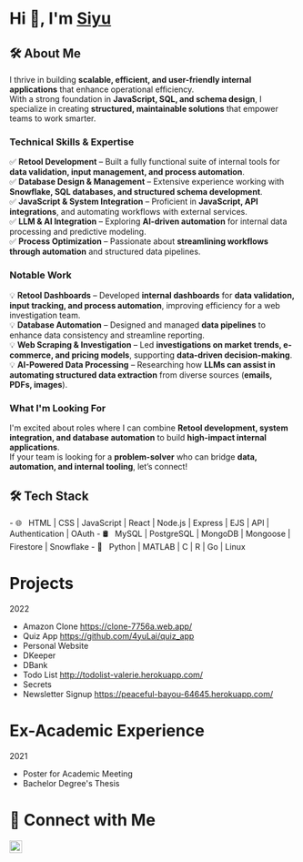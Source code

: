 # Hi 👋, I'm [Siyu](https://4yulai.github.io/) 

## 🛠 About Me  

I thrive in building **scalable, efficient, and user-friendly internal applications** that enhance operational efficiency.  
With a strong foundation in **JavaScript, SQL, and schema design**, I specialize in creating **structured, maintainable solutions** that empower teams to work smarter.  

### **Technical Skills & Expertise**  
✅ **Retool Development** – Built a fully functional suite of internal tools for **data validation, input management, and process automation**.  
✅ **Database Design & Management** – Extensive experience working with **Snowflake, SQL databases, and structured schema development**.  
✅ **JavaScript & System Integration** – Proficient in **JavaScript, API integrations**, and automating workflows with external services.  
✅ **LLM & AI Integration** – Exploring **AI-driven automation** for internal data processing and predictive modeling.  
✅ **Process Optimization** – Passionate about **streamlining workflows through automation** and structured data pipelines.  

### **Notable Work**  
💡 **Retool Dashboards** – Developed **internal dashboards** for **data validation, input tracking, and process automation**, improving efficiency for a web investigation team.  
💡 **Database Automation** – Designed and managed **data pipelines** to enhance data consistency and streamline reporting.  
💡 **Web Scraping & Investigation** – Led **investigations on market trends, e-commerce, and pricing models**, supporting **data-driven decision-making**.  
💡 **AI-Powered Data Processing** – Researching how **LLMs can assist in automating structured data extraction** from diverse sources (**emails, PDFs, images**).  

### **What I'm Looking For**  
I'm excited about roles where I can combine **Retool development, system integration, and database automation** to build **high-impact internal applications**.  
If your team is looking for a **problem-solver** who can bridge **data, automation, and internal tooling**, let’s connect! 
<!--
- ✍️ &nbsp; Pursuing Full stack development and artist /painter as hobbies/side hustles.-->

<h2>🛠 Tech Stack</h2>
- 🌐 &nbsp; HTML | CSS | JavaScript | React | Node.js | Express | EJS | API | Authentication | OAuth 
- 🛢 &nbsp; MySQL | PostgreSQL | MongoDB | Mongoose | Firestore | Snowflake
- 🔧 &nbsp; Python | MATLAB | C | R | Go | Linux

<!-- - 🖥 &nbsp; -->

<h1> Projects </h1>

2022
 - Amazon Clone https://clone-7756a.web.app/
 - Quiz App https://github.com/4yuLai/quiz_app
 - Personal Website 
 - DKeeper
 - DBank
 - Todo List http://todolist-valerie.herokuapp.com/
 - Secrets
 - Newsletter Signup https://peaceful-bayou-64645.herokuapp.com/

<h1> Ex-Academic Experience </h1>

2021
 - Poster for Academic Meeting
 - Bachelor Degree's Thesis

<h1> 🤝 Connect with Me </h1>
<a href="https://www.linkedin.com/in/siyu-valerie-lai/">
  <img align="left" alt="Valerie's LinkedIn" width="22px" src="https://cdn.jsdelivr.net/npm/simple-icons@v3/icons/linkedin.svg" />
</a>
<br />


